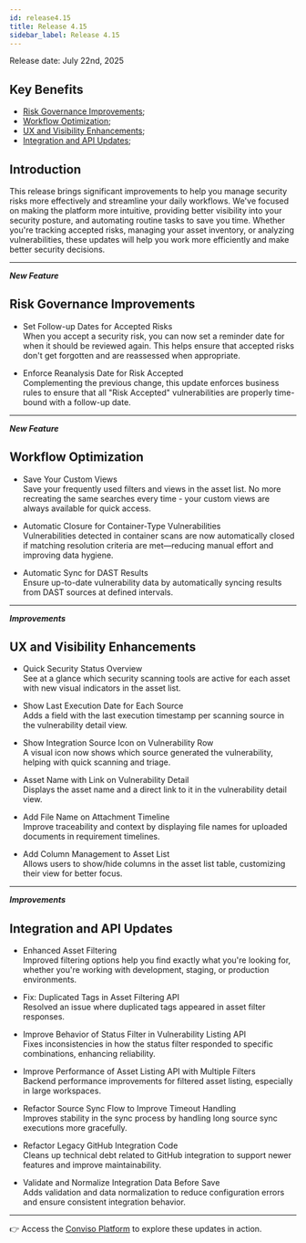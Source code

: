 ```yaml
---
id: release4.15
title: Release 4.15
sidebar_label: Release 4.15
---
```


Release date: July 22nd, 2025

## Key Benefits

* [Risk Governance Improvements](#risk-governance-improvements);
* [Workflow Optimization](#workflow-optimization);
* [UX and Visibility Enhancements](#ux-and-visibility-enhancements);
* [Integration and API Updates](#integration-and-api-updates);

## Introduction

This release brings significant improvements to help you manage security risks more effectively and streamline your daily workflows. We've focused on making the platform more intuitive, providing better visibility into your security posture, and automating routine tasks to save you time. Whether you're tracking accepted risks, managing your asset inventory, or analyzing vulnerabilities, these updates will help you work more efficiently and make better security decisions.

---

**_New Feature_**
## Risk Governance Improvements

- Set Follow-up Dates for Accepted Risks  
  When you accept a security risk, you can now set a reminder date for when it should be reviewed again. This helps ensure that accepted risks don't get forgotten and are reassessed when appropriate.

- Enforce Reanalysis Date for Risk Accepted  
  Complementing the previous change, this update enforces business rules to ensure that all "Risk Accepted" vulnerabilities are properly time-bound with a follow-up date.

---

**_New Feature_**
## Workflow Optimization

- Save Your Custom Views  
  Save your frequently used filters and views in the asset list. No more recreating the same searches every time - your custom views are always available for quick access.

- Automatic Closure for Container-Type Vulnerabilities  
  Vulnerabilities detected in container scans are now automatically closed if matching resolution criteria are met—reducing manual effort and improving data hygiene.

- Automatic Sync for DAST Results  
  Ensure up-to-date vulnerability data by automatically syncing results from DAST sources at defined intervals.

---

**_Improvements_**
## UX and Visibility Enhancements

- Quick Security Status Overview  
  See at a glance which security scanning tools are active for each asset with new visual indicators in the asset list.

- Show Last Execution Date for Each Source  
  Adds a field with the last execution timestamp per scanning source in the vulnerability detail view.

- Show Integration Source Icon on Vulnerability Row  
  A visual icon now shows which source generated the vulnerability, helping with quick scanning and triage.

- Asset Name with Link on Vulnerability Detail  
  Displays the asset name and a direct link to it in the vulnerability detail view.

- Add File Name on Attachment Timeline  
  Improve traceability and context by displaying file names for uploaded documents in requirement timelines.

- Add Column Management to Asset List  
  Allows users to show/hide columns in the asset list table, customizing their view for better focus.

---

**_Improvements_**
## Integration and API Updates

- Enhanced Asset Filtering  
  Improved filtering options help you find exactly what you're looking for, whether you're working with development, staging, or production environments.

- Fix: Duplicated Tags in Asset Filtering API  
  Resolved an issue where duplicated tags appeared in asset filter responses.

- Improve Behavior of Status Filter in Vulnerability Listing API  
  Fixes inconsistencies in how the status filter responded to specific combinations, enhancing reliability.

- Improve Performance of Asset Listing API with Multiple Filters  
  Backend performance improvements for filtered asset listing, especially in large workspaces.

- Refactor Source Sync Flow to Improve Timeout Handling  
  Improves stability in the sync process by handling long source sync executions more gracefully.

- Refactor Legacy GitHub Integration Code  
  Cleans up technical debt related to GitHub integration to support newer features and improve maintainability.

- Validate and Normalize Integration Data Before Save  
  Adds validation and data normalization to reduce configuration errors and ensure consistent integration behavior.

---

👉 Access the [Conviso Platform](https://app.convisoappsec.com) to explore these updates in action.
